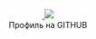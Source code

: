 <div id="badges" align ="center">
  <a href= "https://t.me/Vladislav20006">
    <img src + "https://detskiy-doctor.ru/wp-content/uploads/2023/05/52f64b4f80b236249b40048a9b63d27d.png">
  </a>
  
<a href= "https://mail.google.com/mail/u/1/#inbox/FMfcgzQXJkdVVmPkJMNZgXdnSlHjRTMM">
  <img src = "https://blogger.googleusercontent.com/img/a/AVvXsEitVHZJnX08aCeWZpHSFEiAQB2l6QmlrFV3fgPalIHFpKXB25hHxIrI-srzdvtpOWvVs2KrA0zD14gnAis71Qj4Hct2-aokeVUQCofRVa3CbQdNcDNkV8mJRy_-Ubi4ZkAc-HTqlCGNDIy8IbwQDeeRn9oKFvtzymQf1CTDXm4_TZnfSc6gm569DSij">
</a>
</div>

<div id="vievprof" align="center>
  <img src="https://komarev.com/ghpvc/?username=Vladislav166&style=flat-square&color=blue" alt=""/>
</div>

<div id="heythere" align="center"
<h1> Профиль на GITHUB </h1>
</div>
